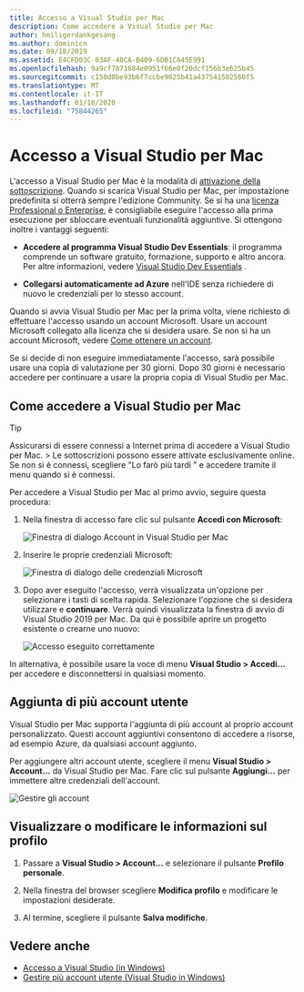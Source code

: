 ```yaml
---
title: Accesso a Visual Studio per Mac
description: Come accedere a Visual Studio per Mac
author: heiligerdankgesang
ms.author: dominicn
ms.date: 09/18/2019
ms.assetid: E4CFD03C-03AF-48CA-B409-6DB1CA45E991
ms.openlocfilehash: 9a9cf7871684e0951f66e0f20dcf156b3e625b45
ms.sourcegitcommit: c150d0be93b6f7ccbe9625b41a437541502560f5
ms.translationtype: MT
ms.contentlocale: it-IT
ms.lasthandoff: 01/10/2020
ms.locfileid: "75844265"
---
```

# <a name="sign-in-to-visual-studio-for-mac"></a>Accesso a Visual Studio per Mac

L'accesso a Visual Studio per Mac è la modalità di [attivazione della sottoscrizione](enable-subscription.md). Quando si scarica Visual Studio per Mac, per impostazione predefinita si otterrà sempre l'edizione Community. Se si ha una [licenza Professional o Enterprise](https://visualstudio.microsoft.com/vs/compare/), è consigliabile eseguire l'accesso alla prima esecuzione per sbloccare eventuali funzionalità aggiuntive. Si ottengono inoltre i vantaggi seguenti:

* **Accedere al programma Visual Studio Dev Essentials**: il programma comprende un software gratuito, formazione, supporto e altro ancora. Per altre informazioni, vedere [Visual Studio Dev Essentials](https://visualstudio.microsoft.com/dev-essentials/) .

* **Collegarsi automaticamente ad Azure** nell'IDE senza richiedere di nuovo le credenziali per lo stesso account.

Quando si avvia Visual Studio per Mac per la prima volta, viene richiesto di effettuare l'accesso usando un account Microsoft. Usare un account Microsoft collegato alla licenza che si desidera usare. Se non si ha un account Microsoft, vedere [Come ottenere un account](https://support.microsoft.com/instantanswers/d18cc497-d839-cf50-dea8-f99c95f2bd16/sign-up-for-a-microsoft-account).

Se si decide di non eseguire immediatamente l'accesso, sarà possibile usare una copia di valutazione per 30 giorni. Dopo 30 giorni è necessario accedere per continuare a usare la propria copia di Visual Studio per Mac.

## <a name="how-to-sign-in-to-visual-studio-for-mac"></a>Come accedere a Visual Studio per Mac

> [!TIP]
> Assicurarsi di essere connessi a Internet prima di accedere a Visual Studio per Mac. > Le sottoscrizioni possono essere attivate esclusivamente online. Se non si è connessi, scegliere "Lo farò più tardi " e accedere tramite il menu quando si è connessi.

Per accedere a Visual Studio per Mac al primo avvio, seguire questa procedura:

1. Nella finestra di accesso fare clic sul pulsante **Accedi con Microsoft**:

    ![Finestra di dialogo Account in Visual Studio per Mac](media/ide-tour-2019-start-signin.png)

2. Inserire le proprie credenziali Microsoft:

    ![Finestra di dialogo delle credenziali Microsoft](media/signing-in-image13.png)

4. Dopo aver eseguito l'accesso, verrà visualizzata un'opzione per selezionare i tasti di scelta rapida. Selezionare l'opzione che si desidera utilizzare e **continuare**. Verrà quindi visualizzata la finestra di avvio di Visual Studio 2019 per Mac. Da qui è possibile aprire un progetto esistente o crearne uno nuovo:

    ![Accesso eseguito correttamente](media/signing-in-image14.png)

In alternativa, è possibile usare la voce di menu **Visual Studio > Accedi…** per accedere e disconnettersi in qualsiasi momento.

## <a name="adding-multiple-user-accounts"></a>Aggiunta di più account utente

Visual Studio per Mac supporta l'aggiunta di più account al proprio account personalizzato. Questi account aggiuntivi consentono di accedere a risorse, ad esempio Azure, da qualsiasi account aggiunto.

Per aggiungere altri account utente, scegliere il menu **Visual Studio > Account...** da Visual Studio per Mac. Fare clic sul pulsante **Aggiungi...** per immettere altre credenziali dell'account.

![Gestire gli account](media/signing-in-image15.png)

## <a name="view-or-change-your-profile-information"></a>Visualizzare o modificare le informazioni sul profilo

1. Passare a **Visual Studio > Account…** e selezionare il pulsante **Profilo personale**.

2. Nella finestra del browser scegliere **Modifica profilo** e modificare le impostazioni desiderate.

3. Al termine, scegliere il pulsante **Salva modifiche**.

## <a name="see-also"></a>Vedere anche

- [Accesso a Visual Studio (in Windows)](/visualstudio/ide/signing-in-to-visual-studio)
- [Gestire più account utente (Visual Studio in Windows)](/visualstudio/ide/work-with-multiple-user-accounts)
